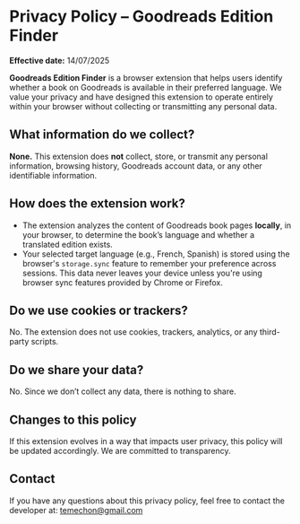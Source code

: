 # Privacy Policy – Goodreads Edition Finder

**Effective date:** 14/07/2025

**Goodreads Edition Finder** is a browser extension that helps users identify whether a book on Goodreads is available in their preferred language. We value your privacy and have designed this extension to operate entirely within your browser without collecting or transmitting any personal data.

## What information do we collect?

**None.** This extension does **not** collect, store, or transmit any personal information, browsing history, Goodreads account data, or any other identifiable information.

## How does the extension work?

- The extension analyzes the content of Goodreads book pages **locally**, in your browser, to determine the book’s language and whether a translated edition exists.
- Your selected target language (e.g., French, Spanish) is stored using the browser's `storage.sync` feature to remember your preference across sessions. This data never leaves your device unless you're using browser sync features provided by Chrome or Firefox.

## Do we use cookies or trackers?

No. The extension does not use cookies, trackers, analytics, or any third-party scripts.

## Do we share your data?

No. Since we don’t collect any data, there is nothing to share.

## Changes to this policy

If this extension evolves in a way that impacts user privacy, this policy will be updated accordingly. We are committed to transparency.

## Contact

If you have any questions about this privacy policy, feel free to contact the developer at: temechon@gmail.com
